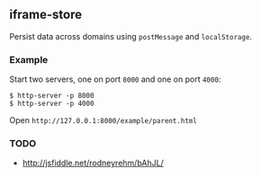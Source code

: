 iframe-store
------------

Persist data across domains using `postMessage` and `localStorage`.

### Example

Start two servers, one on port `8000` and one on port `4000`:

```
$ http-server -p 8000
$ http-server -p 4000
```

Open `http://127.0.0.1:8000/example/parent.html`

### TODO

* http://jsfiddle.net/rodneyrehm/bAhJL/
